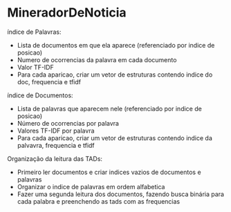 # MineradorDeNoticia

índice de Palavras:
  - Lista de documentos em que ela aparece (referenciado por indice de posicao)
  - Numero de ocorrencias da palavra em cada documento
  - Valor TF-IDF
  - Para cada aparicao, criar um vetor de estruturas contendo indice do doc, frequencia e tfidf

índice de Documentos:
  - Lista de palavras que aparecem nele (referenciado por indice de posicao)
  - Número de ocorrencias por palavra
  - Valores TF-IDF por palavra
  - Para cada aparicao, criar um vetor de estruturas contendo indice da palvavra, frequencia e tfidf

Organização da leitura das TADs:
  - Primeiro ler documentos e criar indices vazios de documentos e palavras
  - Organizar o indice de palavras em ordem alfabetica
  - Fazer uma segunda leitura dos documentos, fazendo busca binária para cada palabra e preenchendo as tads com as frequencias
